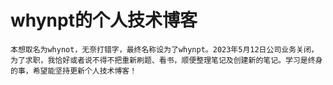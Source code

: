 # whynpt的个人技术博客
    本想取名为whynot，无奈打错字，最终名称设为了whynpt。2023年5月12日公司业务关闭，为了求职，我恰好或者说不得不把重新刷题、看书，顺便整理笔记及创建新的笔记。学习是终身的事，希望能坚持更新个人技术博客！